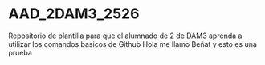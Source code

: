 # AAD_2DAM3_2526
Repositorio de plantilla para que el alumnado de 2 de DAM3 aprenda a utilizar los comandos basicos de Github
Hola me llamo Beñat y esto es una prueba 